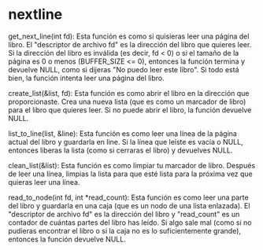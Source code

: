 # nextline

get_next_line(int fd): Esta función es como si quisieras leer una página del libro. El "descriptor de archivo fd" es la dirección del libro que quieres leer. Si la dirección del libro es inválida (es decir, fd < 0) o si el tamaño de la página es 0 o menos (BUFFER_SIZE <= 0), entonces la función termina y devuelve NULL, como si dijeras "No puedo leer este libro". Si todo está bien, la función intenta leer una página del libro.

create_list(&list, fd): Esta función es como abrir el libro en la dirección que proporcionaste. Crea una nueva lista (que es como un marcador de libro) para el libro que quieres leer. Si no puede abrir el libro, la función devuelve NULL.

list_to_line(list, &line): Esta función es como leer una línea de la página actual del libro y guardarla en line. Si la línea que leíste es vacía o NULL, entonces liberas la lista (como si cerraras el libro) y devuelves NULL.

clean_list(&list): Esta función es como limpiar tu marcador de libro. Después de leer una línea, limpias la lista para que esté lista para la próxima vez que quieras leer una línea.

read_to_node(int fd, int *read_count): Esta función es como leer una parte del libro y guardarla en una caja (que es un nodo de una lista enlazada). El "descriptor de archivo fd" es la dirección del libro y "read_count" es un contador de cuántas partes del libro has leído. Si algo sale mal (como si no pudieras encontrar el libro o si la caja no es lo suficientemente grande), entonces la función devuelve NULL.

